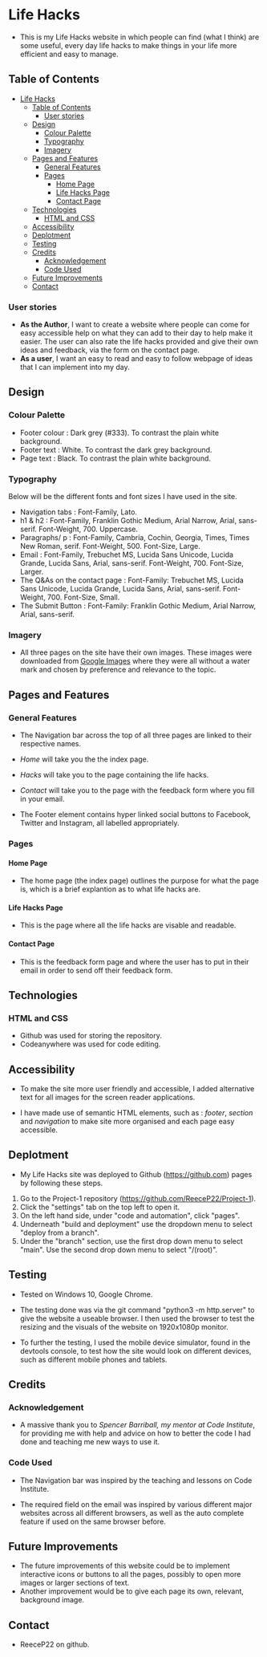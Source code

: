 # Life Hacks

- This is my Life Hacks website in which people can find (what I think) are some useful, every day life hacks to make things in your life more efficient and easy to manage.

## Table of Contents

- [Life Hacks](#life-hacks)
  - [Table of Contents](#table-of-contents)
    - [User stories](#user-stories)
  - [Design](#design)
    - [Colour Palette](#colour-palette)
    - [Typography](#typography)
    - [Imagery](#imagery)
  - [Pages and Features](#pages-and-features)
    - [General Features](#general-features)
    - [Pages](#pages)
      - [Home Page](#home-page)
      - [Life Hacks Page](#life-hacks-page)
      - [Contact Page](#contact-page)
  - [Technologies](#technologies)
    - [HTML and CSS](#html-and-css)
  - [Accessibility](#accessibility)
  - [Deplotment](#deplotment)
  - [Testing](#testing)
  - [Credits](#credits)
    - [Acknowledgement](#acknowledgement)
    - [Code Used](#code-used)
  - [Future Improvements](#future-improvements)
  - [Contact](#contact)

### User stories

- **As the Author**, I want to create a website where people can come for easy accessible help on what they can add to their day to help make it easier. The user can also rate the life hacks provided and give their own ideas and feedback, via the form on the contact page.
- **As a user**, I want an easy to read and easy to follow webpage of ideas that I can implement into my day.

## Design

### Colour Palette

- Footer colour : Dark grey (#333). To contrast the plain white background.
- Footer text : White. To contrast the dark grey background.
- Page text : Black. To contrast the plain white background.

### Typography

Below will be the different fonts and font sizes I have used in the site.

- Navigation tabs : Font-Family, Lato.
- h1 & h2 : Font-Family, Franklin Gothic Medium, Arial Narrow, Arial, sans-serif. Font-Weight, 700. Uppercase.
- Paragraphs/ p : Font-Family, Cambria, Cochin, Georgia, Times, Times New Roman, serif. Font-Weight, 500. Font-Size, Large.
- Email : Font-Family, Trebuchet MS, Lucida Sans Unicode, Lucida Grande, Lucida Sans, Arial, sans-serif. Font-Weight, 700. Font-Size, Larger.
- The Q&As on the contact page : Font-Family: Trebuchet MS, Lucida Sans Unicode, Lucida Grande, Lucida Sans, Arial, sans-serif. Font-Weight, 700. Font-Size, Small.
- The Submit Button : Font-Family: Franklin Gothic Medium, Arial Narrow, Arial, sans-serif.

### Imagery

- All three pages on the site have their own images. These images were downloaded from [Google Images](https://google.com/images) where they were all without a water mark and chosen by preference and relevance to the topic.

## Pages and Features

### General Features

- The Navigation bar across the top of all three pages are linked to their respective names.

- *Home* will take you the the index page.
- *Hacks* will take you to the page containing the life hacks.
- *Contact* will take you to the page with the feedback form where you fill in your email.

- The Footer element contains hyper linked social buttons to Facebook, Twitter and Instagram, all labelled appropriately.

### Pages

#### Home Page

- The home page (the index page) outlines the purpose for what the page is, which is a brief explantion as to what life hacks are.

#### Life Hacks Page

- This is the page where all the life hacks are visable and readable.

#### Contact Page

- This is the feedback form page and where the user has to put in their email in order to send off their feedback form.

## Technologies

### HTML and CSS

- Github was used for storing the repository.
- Codeanywhere was used for code editing.

## Accessibility

- To make the site more user friendly and accessible, I added alternative text for all images for the screen reader applications.

- I have made use of semantic HTML elements, such as : *footer*, *section* and *navigation* to make site more organised and each page easy accessible.

## Deplotment

- My Life Hacks site was deployed to Github (https://github.com) pages by following these steps.

1. Go to the Project-1 repository (https://github.com/ReeceP22/Project-1).
2. Click the "settings" tab on the top left to open it.
3. On the left hand side, under "code and automation", click "pages".
4. Underneath "build and deployment" use the dropdown menu to select "deploy from a branch".
5. Under the "branch" section, use the first drop down menu to select "main". Use the second drop down menu to select "/(root)".

## Testing

- Tested on Windows 10, Google Chrome.

- The testing done was via the git command "python3 -m http.server" to give the website a useable browser. I then used the browser to test the resizing and the visuals of the website on 1920x1080p monitor.
- To further the testing, I used the mobile device simulator, found in the devtools console, to test how the site would look on different devices, such as different mobile phones and tablets.

## Credits

### Acknowledgement

- A massive thank you to *Spencer Barriball, my mentor at Code Institute*, for providing me with help and advice on how to better the code I had done and teaching me new ways to use it.

### Code Used

- The Navigation bar was inspired by the teaching and lessons on Code Institute.

- The required field on the email was inspired by various different major websites across all different browsers, as well as the auto complete feature if used on the same browser before.

## Future Improvements

- The future improvements of this website could be to implement interactive icons or buttons to all the pages, possibly to open more images or larger sections of text.
- Another improvement would be to give each page its own, relevant, background image.

## Contact

- ReeceP22 on github.
